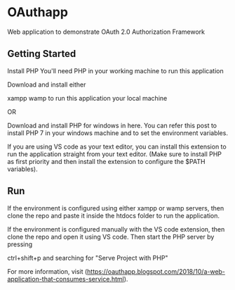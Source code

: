# OAuthapp
Web application to demonstrate OAuth 2.0 Authorization Framework

## Getting Started
Install PHP
You'll need PHP in your working machine to run this application

Download and install either

xampp
wamp
to run this application your local machine

OR

Download and install PHP for windows in here. You can refer this post to install PHP 7 in your windows machine and to set the environment variables.

If you are using VS code as your text editor, you can install this extension to run the application straight from your text editor. (Make sure to install PHP as first priority and then install the extension to configure the $PATH variables).

## Run
If the environment is configured using either xampp or wamp servers, then clone the repo and paste it inside the htdocs folder to run the application.

If the environment is configured manually with the VS code extension, then clone the repo and open it using VS code. Then start the PHP server by pressing

ctrl+shift+p and searching for "Serve Project with PHP"

For more information, visit (https://oauthapp.blogspot.com/2018/10/a-web-application-that-consumes-service.html).
